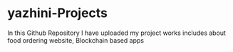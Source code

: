 # yazhini-Projects
In this Github Repository  I have uploaded my project works includes about food ordering website, Blockchain based apps
